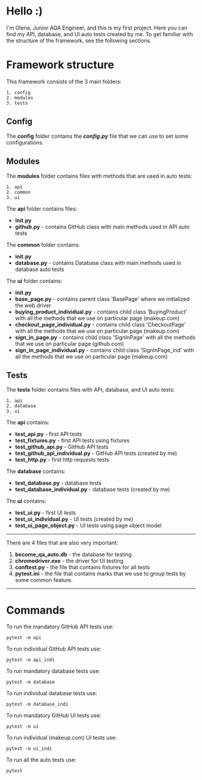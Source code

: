 # Hello :) 
I'm Olena, Junior AQA Engineer, and this is my first project. Here you can find my API, database, and UI auto tests created by me. 
To get familiar with the structure of the framework, see the following sections.
# Framework structure
This framework consists of the 3 main folders: 
```
1. config 
2. modules 
3. tests
```

## Config

The __config__ folder contains the ___config.py___ file that we can use to set some configurations. 

## Modules
The __modules__ folder contains files with methods that are used in auto tests:
```   
1. api
2. common
3. ui
```
The __api__ folder contains files:
   - __init.py__
   - __github.py__ - contains GitHub class with main methods used in API auto tests

The __common__ folder contains:
   -  __init.py__
   -  __database.py__ - contains Database class with main methods used in database auto tests

The __ui__ folder contains:
   -  __init.py__
   -  __base_page.py__ - contains parent class 'BasePage' where we initialized the web driver
   -  __buying_product_individual.py__ - contains child class 'BuyingProduct' with all the methods that we use on particular page (makeup.com)
   -  __checkout_page_individual.py__ - contains child class 'CheckoutPage' with all the methods that we use on particular page (makeup.com)
   -  __sign_in_page.py__ - contains child class 'SignInPage' with all the methods that we use on particular page (github.com)
   -  __sign_in_page_individual.py__ - contains child class 'SignInPage_ind' with all the methods that we use on particular page (makeup.com)

## Tests
The __tests__ folder contains files with API, database, and UI auto tests:
```  
1. api
2. database
3. ui
```  
The __api__ contains:
   - __test_api.py__ - first API tests 
   - __test_fixtures.py__ - first API tests using fixtures 
   - __test_github_api.py__ - GitHub API tests 
   - __test_github_api_individual.py__ - GitHub API tests (created by me)
   - __test_http.py__ - first http requests tests 

The __database__ contains:
   - __test_database.py__ - database tests 
   - __test_database_individual.py__ - database tests (created by me)

The __ui__ contains:
   - __test_ui.py__ - first UI tests 
   - __test_ui_individual.py__ - UI tests (created by me)
   - __test_ui_page_object.py__ - UI tests using page object model 
___
There are 4 files that are also very important: 
1. __become_qa_auto.db__ - the database for testing 
2. __chromedriver.exe__ - the driver for UI testing
3. __conftest.py__ - the file that contains fixtures for all tests
4. __pytest.ini__ - the file that contains marks that we use to group tests by some common feature.

___
# Commands
To run the mandatory GitHub API tests use:
```
pytest -m api
```
To run individual GitHub API tests use:
```
pytest -m api_indi
```
To run mandatory database tests use:
```
pytest -m database
```
To run individual database tests use:
```
pytest -m database_indi
```
To run mandatory GitHub UI tests use:
```
pytest -m ui
```
To run individual (makeup.com) UI tests use:
```
pytest -m ui_indi
```
To run all the auto tests use:
```
pytest
```

